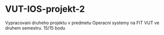 # VUT-IOS-projekt-2
Vypracovani druheho projektu v predmetu Operacni systemy na FIT VUT ve druhem semestru. 
15/15 bodu
